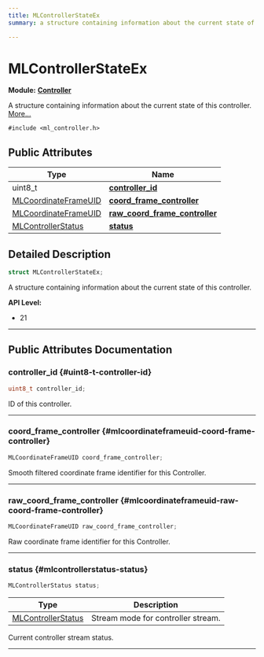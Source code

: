 ```yaml
---
title: MLControllerStateEx
summary: a structure containing information about the current state of this controller. 

---
```


# MLControllerStateEx

**Module:** **[Controller](/api-ref/api/Modules/group___controller/group___controller.md)**



A structure containing information about the current state of this controller.  [More...](#detailed-description)


`#include <ml_controller.h>`

## Public Attributes

| Type           | Name           |
| -------------- | -------------- |
| uint8_t | **[controller_id](/api-ref/api/Modules/group___controller/struct_m_l_controller_state_ex.md#uint8-t-controller-id)**  |
| [MLCoordinateFrameUID](/api-ref/api/Modules/group___perception/struct_m_l_coordinate_frame_u_i_d.md) | **[coord_frame_controller](/api-ref/api/Modules/group___controller/struct_m_l_controller_state_ex.md#mlcoordinateframeuid-coord-frame-controller)**  |
| [MLCoordinateFrameUID](/api-ref/api/Modules/group___perception/struct_m_l_coordinate_frame_u_i_d.md) | **[raw_coord_frame_controller](/api-ref/api/Modules/group___controller/struct_m_l_controller_state_ex.md#mlcoordinateframeuid-raw-coord-frame-controller)**  |
| [MLControllerStatus](/api-ref/api/Modules/group___controller/group___controller.md#enums-mlcontrollerstatus) | **[status](/api-ref/api/Modules/group___controller/struct_m_l_controller_state_ex.md#mlcontrollerstatus-status)**  |

## Detailed Description

```cpp
struct MLControllerStateEx;
```

A structure containing information about the current state of this controller. 




**API Level:**
  * 21




-----------
## Public Attributes Documentation

### controller_id {#uint8-t-controller-id}

```cpp
uint8_t controller_id;
```


ID of this controller. 





-----------

### coord_frame_controller {#mlcoordinateframeuid-coord-frame-controller}

```cpp
MLCoordinateFrameUID coord_frame_controller;
```


Smooth filtered coordinate frame identifier for this Controller. 





-----------

### raw_coord_frame_controller {#mlcoordinateframeuid-raw-coord-frame-controller}

```cpp
MLCoordinateFrameUID raw_coord_frame_controller;
```


Raw coordinate frame identifier for this Controller. 





-----------

### status {#mlcontrollerstatus-status}

```cpp
MLControllerStatus status;
```



| Type | Description |
|--|--|
| [MLControllerStatus](/api-ref/api/Modules/group___controller/group___controller.md#enums-mlcontrollerstatus) | Stream mode for controller stream.  |


Current controller stream status. 





-----------


